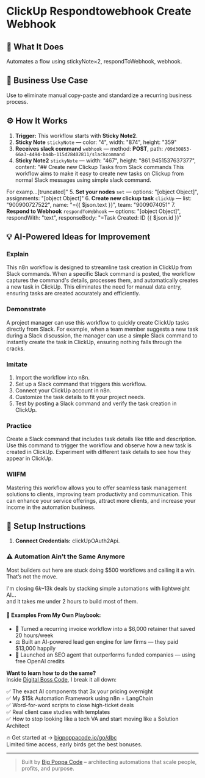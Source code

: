 # ClickUp Respondtowebhook Create Webhook
  ## 🚀 What It Does
  Automates a flow using stickyNote×2, respondToWebhook, webhook.
  
  ## 💼 Business Use Case
  Use to eliminate manual copy-paste and standardize a recurring business process.
  
  ## ⚙️ How It Works
  1. **Trigger:** This workflow starts with **Sticky Note2**.
  2. **Sticky Note** `stickyNote` — color: "4", width: "874", height: "359"
3. **Receives slack command** `webhook` — method: **POST**, path: `/09d30853-66a3-4494-ba4b-115d28402811/slackcommand`
4. **Sticky Note2** `stickyNote` — width: "467", height: "861.9451537637377", content: "## Create new Clickup Tasks from Slack commands
This workflow aims to make it easy to create new tasks on Clickup from normal Slack messages using simple slack command. 

For examp…[truncated]"
5. **Set your nodes** `set` — options: "[object Object]", assignments: "[object Object]"
6. **Create new clickup task** `clickUp` — list: "900900727522", name: "={{ $json.text }}", team: "9009074051"
7. **Respond to Webhook** `respondToWebhook` — options: "[object Object]", respondWith: "text", responseBody: "=Task Created: ID  {{ $json.id }}"
  
  ## 💡 AI-Powered Ideas for Improvement
  ### Explain
This n8n workflow is designed to streamline task creation in ClickUp from Slack commands. When a specific Slack command is posted, the workflow captures the command's details, processes them, and automatically creates a new task in ClickUp. This eliminates the need for manual data entry, ensuring tasks are created accurately and efficiently.

### Demonstrate
A project manager can use this workflow to quickly create ClickUp tasks directly from Slack. For example, when a team member suggests a new task during a Slack discussion, the manager can use a simple Slack command to instantly create the task in ClickUp, ensuring nothing falls through the cracks.

### Imitate
1. Import the workflow into n8n.
2. Set up a Slack command that triggers this workflow.
3. Connect your ClickUp account in n8n.
4. Customize the task details to fit your project needs.
5. Test by posting a Slack command and verify the task creation in ClickUp.

### Practice
Create a Slack command that includes task details like title and description. Use this command to trigger the workflow and observe how a new task is created in ClickUp. Experiment with different task details to see how they appear in ClickUp.

### WIIFM
Mastering this workflow allows you to offer seamless task management solutions to clients, improving team productivity and communication. This can enhance your service offerings, attract more clients, and increase your income in the automation business.
  
  ## 🔧 Setup Instructions
  1. **Connect Credentials:** clickUpOAuth2Api.
  
### ⚠️ Automation Ain’t the Same Anymore

Most builders out here are stuck doing $500 workflows and calling it a win.  
That’s not the move.  

I'm closing $6k–$13k deals by stacking simple automations with lightweight AI...  
and it takes me under 2 hours to build most of them.

#### 🧠 Examples From My Own Playbook:
- 🔁 Turned a recurring invoice workflow into a $6,000 retainer that saved 20 hours/week  
- ⚖️ Built an AI-powered lead gen engine for law firms — they paid $13,000 happily  
- 🚀 Launched an SEO agent that outperforms funded companies — using free OpenAI credits  

**Want to learn how to do the same?**  
Inside [Digital Boss Code](https://bigpoppacode.io/go/dbc), I break it all down:

✅ The exact AI components that 3x your pricing overnight  
✅ My $15k Automation Framework using n8n + LangChain  
✅ Word-for-word scripts to close high-ticket deals  
✅ Real client case studies with templates  
✅ How to stop looking like a tech VA and start moving like a Solution Architect  

🔥 Get started at → [bigpoppacode.io/go/dbc](https://bigpoppacode.io/go/dbc)  
Limited time access, early birds get the best bonuses.

---
> Built by [Big Poppa Code](https://bigpoppacode.io) – architecting automations that scale people, profits, and purpose.
  